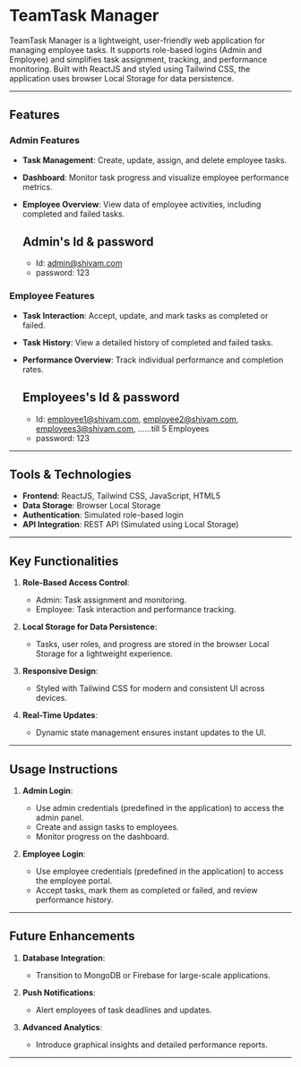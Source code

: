 # TeamTask Manager

TeamTask Manager is a lightweight, user-friendly web application for managing employee tasks. It supports role-based logins (Admin and Employee) and simplifies task assignment, tracking, and performance monitoring. Built with ReactJS and styled using Tailwind CSS, the application uses browser Local Storage for data persistence.

---

## Features

### Admin Features
- **Task Management**: Create, update, assign, and delete employee tasks.
- **Dashboard**: Monitor task progress and visualize employee performance metrics.
- **Employee Overview**: View data of employee activities, including completed and failed tasks.

  ## Admin's Id & password
  - Id: admin@shivam.com
  - password: 123
  

### Employee Features
- **Task Interaction**: Accept, update, and mark tasks as completed or failed.
- **Task History**: View a detailed history of completed and failed tasks.
- **Performance Overview**: Track individual performance and completion rates.

  ## Employees's Id & password
  - Id: employee1@shivam.com, employee2@shivam.com, employees3@shivam.com, ......till 5 Employees
  - password: 123
---

## Tools & Technologies

- **Frontend**: ReactJS, Tailwind CSS, JavaScript, HTML5
- **Data Storage**: Browser Local Storage
- **Authentication**: Simulated role-based login
- **API Integration**: REST API (Simulated using Local Storage)

---

## Key Functionalities

1. **Role-Based Access Control**:
   - Admin: Task assignment and monitoring.
   - Employee: Task interaction and performance tracking.

2. **Local Storage for Data Persistence**:
   - Tasks, user roles, and progress are stored in the browser Local Storage for a lightweight experience.

3. **Responsive Design**:
   - Styled with Tailwind CSS for modern and consistent UI across devices.

4. **Real-Time Updates**:
   - Dynamic state management ensures instant updates to the UI.

---

## Usage Instructions

1. **Admin Login**:
   - Use admin credentials (predefined in the application) to access the admin panel.
   - Create and assign tasks to employees.
   - Monitor progress on the dashboard.

2. **Employee Login**:
   - Use employee credentials (predefined in the application) to access the employee portal.
   - Accept tasks, mark them as completed or failed, and review performance history.

---

## Future Enhancements

1. **Database Integration**:
   - Transition to MongoDB or Firebase for large-scale applications.

2. **Push Notifications**:
   - Alert employees of task deadlines and updates.

3. **Advanced Analytics**:
   - Introduce graphical insights and detailed performance reports.

---

